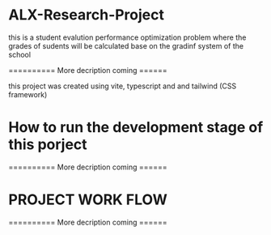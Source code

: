 # ALX-Research-Project

this is a student evalution performance optimization problem where the grades of sudents will be calculated base on the gradinf system of the school

========== More decription coming ======

this project was created using vite, typescript and and tailwind (CSS framework)

# How to run the development stage of this porject

========== More decription coming ======

# PROJECT WORK FLOW

========== More decription coming ======
